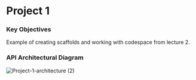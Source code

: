 # Project 1
### Key Objectives
Example of creating scaffolds and working with codespace from lecture 2. 
### API Architectural Diagram
![Project-1-architecture (2)](https://user-images.githubusercontent.com/70456530/189802283-912b1b0e-1f51-486c-8849-b857557a44fa.jpg)

